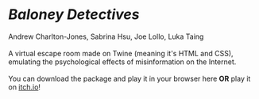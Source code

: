 # *Baloney Detectives*
Andrew Charlton-Jones, Sabrina Hsu, Joe Lollo, Luka Taing
<br><br>
A virtual escape room made on Twine (meaning it's HTML and CSS), emulating the psychological effects of misinformation on the Internet.
<br><br>
You can download the package and play it in your browser here **OR** play it on [itch.io](https://lis547-group-2.itch.io/baloney-detectives)!
